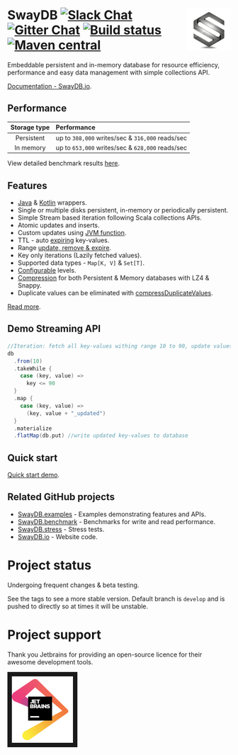 # <img src="docs/logo.png" align = "right"/> SwayDB [![Slack Chat][slack-badge]][slack-link] [![Gitter Chat][gitter-badge]][gitter-link] [![Build status][build-badge]][build-link] [![Maven central][maven-badge]][maven-link]

[gitter-badge]: https://badges.gitter.im/Join%20Chat.svg
[gitter-link]: https://gitter.im/SwayDB-chat/Lobby

[slack-badge]: https://img.shields.io/badge/slack-join%20chat-e01563.svg
[slack-link]: https://join.slack.com/t/swaydb/shared_invite/enQtNzI1NzM1NTA0NzQxLTJiNjRhMDg2NGQ3YzBkNGMxZGRmODlkN2M3MWEwM2U2NWY1ZmU5OWEyYTgyN2ZhYjlhNjdlZTM3YWJjMGZmNzQ

[maven-badge]: https://img.shields.io/maven-central/v/io.swaydb/swaydb_2.12.svg
[maven-link]: https://search.maven.org/search?q=g:io.swaydb%20AND%20a:swaydb_2.12

[build-badge]: https://travis-ci.com/simerplaha/SwayDB.svg?branch=develop
[build-link]: https://travis-ci.com/simerplaha/SwayDB

Embeddable persistent and in-memory database for resource efficiency, performance 
and easy data management with simple collections API.

[Documentation - SwayDB.io](http://swaydb.io).

## Performance

| Storage  type   | Performance                               
|:---------------:|:------------------------------------------------------
| Persistent      | up to `308,000` writes/sec & `316,000` reads/sec                
| In memory       | up to `653,000` writes/sec & `628,000` reads/sec                

View detailed benchmark results [here](http://swaydb.io/performance/macbook-pro-mid-2014/memory). 

## Features

- [Java](https://github.com/simerplaha/SwayDB.java) & [Kotlin](https://github.com/simerplaha/SwayDB.kotlin) wrappers.
- Single or multiple disks persistent, in-memory or periodically persistent.
- Simple Stream based iteration following Scala collections APIs.
- Atomic updates and inserts.
- Custom updates using [JVM function](http://www.swaydb.io/api/write/registerFunction/).
- TTL - auto [expiring](http://www.swaydb.io/api/write/expire/) key-values.
- Range [update, remove & expire](http://www.swaydb.io/api/write/update-range/).
- Key only iterations (Lazily fetched values).
- Supported data types - `Map[K, V]` & `Set[T]`.
- [Configurable](http://www.swaydb.io/configuring-levels/) levels.
- [Compression](http://www.swaydb.io/configuring-levels/groupingStrategy/) for both Persistent & Memory databases with LZ4 & Snappy.
- Duplicate values can be eliminated with [compressDuplicateValues](http://www.swaydb.io/configuring-levels/compressDuplicateValues/).

[Read more](http://swaydb.io/).

## Demo Streaming API
```scala
//Iteration: fetch all key-values withing range 10 to 90, update values and batch write updated key-values
db
  .from(10)
  .takeWhile {
    case (key, value) =>
      key <= 90
  }
  .map {
    case (key, value) =>
      (key, value + "_updated")
  }
  .materialize
  .flatMap(db.put) //write updated key-values to database
```
## Quick start
[Quick start demo](http://swaydb.io/quick-start).

## Related GitHub projects
- [SwayDB.examples](https://github.com/simerplaha/SwayDB.examples) - Examples demonstrating features and APIs.
- [SwayDB.benchmark](https://github.com/simerplaha/SwayDB.benchmark) - Benchmarks for write and read performance.
- [SwayDB.stress](https://github.com/simerplaha/SwayDB.stress) - Stress tests.
- [SwayDB.io](https://github.com/simerplaha/SwayDB.io) - Website code.

# Project status

Undergoing frequent changes & beta testing.

See the tags to see a more stable version.
Default branch is `develop` and is pushed to directly so at times it will be unstable. 

# Project support
Thank you Jetbrains for providing an open-source licence for their awesome development tools. 

<a href="https://www.jetbrains.com/?from=SwayDB" target="_blank"><img src="/docs/jetbrains.png" 
alt="Jetbrains support" height="150" border="10" /></a>